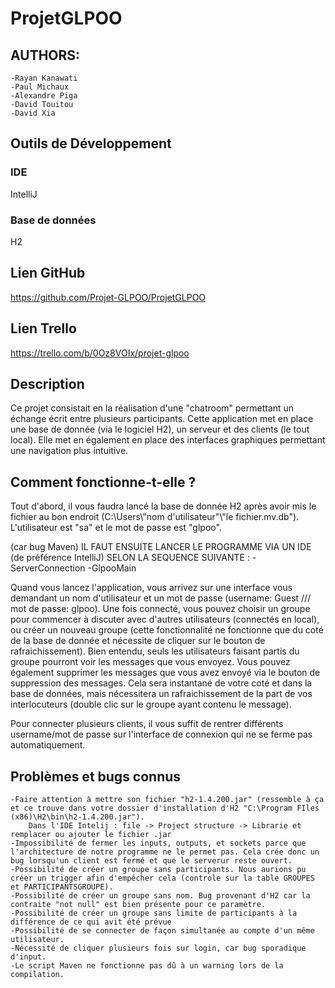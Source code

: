 # ProjetGLPOO

## AUTHORS:
	-Rayan Kanawati
	-Paul Michaux
	-Alexandre Piga
	-David Touitou
	-David Xia

## Outils de Développement

### IDE
IntelliJ

### Base de données
H2

## Lien GitHub

https://github.com/Projet-GLPOO/ProjetGLPOO

## Lien Trello

https://trello.com/b/0Oz8VOIx/projet-glpoo

## Description

Ce projet consistait en la réalisation d'une "chatroom" permettant un échange écrit entre plusieurs participants. 
Cette application met en place une base de donnée (via le logiciel H2), un serveur et des clients (le tout local).
Elle met en également en place des interfaces graphiques permettant une navigation plus intuitive.


## Comment fonctionne-t-elle ?

Tout d'abord, il vous faudra lancé la base de donnée H2 après avoir mis le fichier au bon endroit (C:\\Users\\"nom d'utilisateur"\\"le fichier.mv.db"). 
L'utilisateur est "sa" et le mot de passe est "glpoo".

(car bug Maven) IL FAUT ENSUITE LANCER LE PROGRAMME VIA UN IDE (de préférence IntelliJ) SELON LA SEQUENCE SUIVANTE :
	-ServerConnection
	-GlpooMain

Quand vous lancez l'application, vous arrivez sur une interface vous demandant un nom d'utilisateur et un mot de passe (username: Guest /// mot de passe: glpoo).
Une fois connecté, vous pouvez choisir un groupe pour commencer à discuter avec d'autres utilisateurs (connectés en local), ou créer un nouveau groupe (cette fonctionnalité ne fonctionne que du coté de la base de donnée et nécessite de cliquer sur le bouton de rafraichissement).
Bien entendu, seuls les utilisateurs faisant partis du groupe pourront voir les messages que vous envoyez.
Vous pouvez également supprimer les messages que vous avez envoyé via le bouton de suppression des messages. Cela sera instantané de votre coté et dans la base de données, mais nécessitera un rafraichissement de la part de vos interlocuteurs (double clic sur le groupe ayant contenu le message).

Pour connecter plusieurs clients, il vous suffit de rentrer différents username/mot de passe sur l'interface de connexion qui ne se ferme pas automatiquement.

## Problèmes et bugs connus

	-Faire attention à mettre son fichier "h2-1.4.200.jar" (ressemble à ça et ce trouve dans votre dossier d'installation d'H2 "C:\Program FIles (x86)\H2\bin\h2-1.4.200.jar").
		Dans l'IDE Intelij : file -> Project structure -> Librarie et remplacer ou ajouter le fichier .jar
	-Impossibilité de fermer les inputs, outputs, et sockets parce que l'architecture de notre programme ne le permet pas. Cela crée donc un bug lorsqu'un client est fermé et que le serverur reste ouvert.
	-Possibilité de créer un groupe sans participants. Nous aurions pu créer un trigger afin d'empêcher cela (controle sur la table GROUPES et PARTICIPANTSGROUPE).
	-Possibilité de créer un groupe sans nom. Bug provenant d'H2 car la contraite "not null" est bien présente pour ce paramètre.
	-Possibilité de créer un groupe sans limite de participants à la différence de ce qui avit été prévue
	-Possibilité de se connecter de façon simultanée au compte d'un même utilisateur.
	-Nécessité de cliquer plusieurs fois sur login, car bug sporadique d'input.
	-Le script Maven ne fonctionne pas dû à un warning lors de la compilation.
